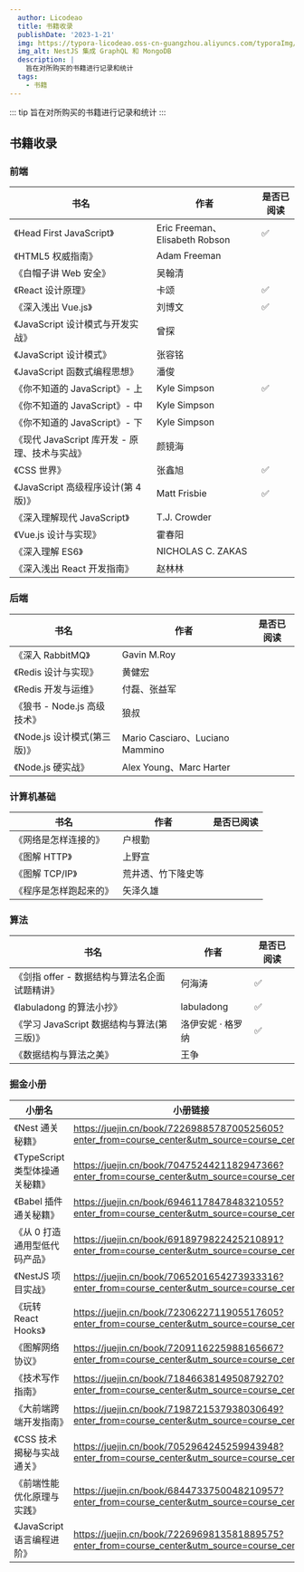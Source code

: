 ```yaml
---
  author: Licodeao
  title: 书籍收录
  publishDate: '2023-1-21'
  img: https://typora-licodeao.oss-cn-guangzhou.aliyuncs.com/typoraImg/nestjs-graphql-mongodb.webp
  img_alt: NestJS 集成 GraphQL 和 MongoDB
  description: |
    旨在对所购买的书籍进行记录和统计
  tags:
    - 书籍
---
```


::: tip
旨在对所购买的书籍进行记录和统计
:::

<!-- more -->

## 书籍收录

### 前端

| 书名                                          | 作者                           | 是否已阅读 |
| --------------------------------------------- | ------------------------------ | ---------- |
| 《Head First JavaScript》                     | Eric Freeman、Elisabeth Robson | ✅         |
| 《HTML5 权威指南》                            | Adam Freeman                   |            |
| 《白帽子讲 Web 安全》                         | 吴翰清                         |            |
| 《React 设计原理》                            | 卡颂                           | ✅         |
| 《深入浅出 Vue.js》                           | 刘博文                         | ✅         |
| 《JavaScript 设计模式与开发实战》             | 曾探                           |            |
| 《JavaScript 设计模式》                       | 张容铭                         |            |
| 《JavaScript 函数式编程思想》                 | 潘俊                           |            |
| 《你不知道的 JavaScript》- 上                 | Kyle Simpson                   | ✅         |
| 《你不知道的 JavaScript》- 中                 | Kyle Simpson                   |            |
| 《你不知道的 JavaScript》- 下                 | Kyle Simpson                   |            |
| 《现代 JavaScript 库开发 - 原理、技术与实战》 | 颜镜海                         |            |
| 《CSS 世界》                                  | 张鑫旭                         | ✅         |
| 《JavaScript 高级程序设计(第 4 版)》          | Matt Frisbie                   | ✅         |
| 《深入理解现代 JavaScript》                   | T.J. Crowder                   |            |
| 《Vue.js 设计与实现》                         | 霍春阳                         |            |
| 《深入理解 ES6》                              | NICHOLAS C. ZAKAS              |            |
| 《深入浅出 React 开发指南》                   | 赵林林                         |            |

### 后端

| 书名                         | 作者                            | 是否已阅读 |
| ---------------------------- | ------------------------------- | ---------- |
| 《深入 RabbitMQ》            | Gavin M.Roy                     |            |
| 《Redis 设计与实现》         | 黄健宏                          |            |
| 《Redis 开发与运维》         | 付磊、张益军                    |            |
| 《狼书 - Node.js 高级技术》  | 狼叔                            |            |
| 《Node.js 设计模式(第三版)》 | Mario Casciaro、Luciano Mammino |            |
| 《Node.js 硬实战》           | Alex Young、Marc Harter         |            |

### 计算机基础

| 书名                   | 作者               | 是否已阅读 |
| ---------------------- | ------------------ | ---------- |
| 《网络是怎样连接的》   | 户根勤             |            |
| 《图解 HTTP》          | 上野宣             |            |
| 《图解 TCP/IP》        | 荒井透、竹下隆史等 |            |
| 《程序是怎样跑起来的》 | 矢泽久雄           |            |

### 算法

| 书名                                          | 作者              | 是否已阅读 |
| --------------------------------------------- | ----------------- | ---------- |
| 《剑指 offer - 数据结构与算法名企面试题精讲》 | 何海涛            | ✅         |
| 《labuladong 的算法小抄》                     | labuladong        | ✅         |
| 《学习 JavaScript 数据结构与算法(第三版)》    | 洛伊安妮 · 格罗纳 | ✅         |
| 《数据结构与算法之美》                        | 王争              |            |

### 掘金小册

| 小册名                          | 小册链接                                                                                     | 作者         |
| ------------------------------- | -------------------------------------------------------------------------------------------- | ------------ |
| 《Nest 通关秘籍》               | https://juejin.cn/book/7226988578700525605?enter_from=course_center&utm_source=course_center | 神说要有光   |
| 《TypeScript 类型体操通关秘籍》 | https://juejin.cn/book/7047524421182947366?enter_from=course_center&utm_source=course_center | 神说要有光   |
| 《Babel 插件通关秘籍》          | https://juejin.cn/book/6946117847848321055?enter_from=course_center&utm_source=course_center | 神说要有光   |
| 《从 0 打造通用型低代码产品》   | https://juejin.cn/book/6918979822425210891?enter_from=course_center&utm_source=course_center | CookieBoty   |
| 《NestJS 项目实战》             | https://juejin.cn/book/7065201654273933316?enter_from=course_center&utm_source=course_center | CookieBoty   |
| 《玩转 React Hooks》            | https://juejin.cn/book/7230622711905517605?enter_from=course_center&utm_source=course_center | 小杜杜       |
| 《图解网络协议》                | https://juejin.cn/book/7209116225988165667?enter_from=course_center&utm_source=course_center | 小圆规       |
| 《技术写作指南》                | https://juejin.cn/book/7184663814950879270?enter_from=course_center&utm_source=course_center | 张鑫旭       |
| 《大前端跨端开发指南》          | https://juejin.cn/book/7198721537938030649?enter_from=course_center&utm_source=course_center | 我不是外星人 |
| 《CSS 技术揭秘与实战通关》      | https://juejin.cn/book/7052964245259943948?enter_from=course_center&utm_source=course_center | Chokcoco     |
| 《前端性能优化原理与实践》      | https://juejin.cn/book/6844733750048210957?enter_from=course_center&utm_source=course_center | 修言         |
| 《JavaScript 语言编程进阶》     | https://juejin.cn/book/7226969813581889575?enter_from=course_center&utm_source=course_center | Yanni4Night  |
